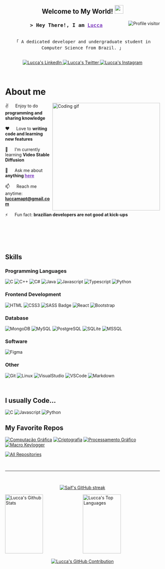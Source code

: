 
<h2 align="center">
  Welcome to My World!
  <img src="https://media.giphy.com/media/hvRJCLFzcasrR4ia7z/giphy.gif" width="28">
</h2>

<a href="https://komarev.com/ghpvc/?username=luccamapt">
  <img align="right" src="https://komarev.com/ghpvc/?username=luccamapt&label=Visitors&color=7F3FBF&style=flat" alt="Profile visitor" />
</a>


<!-- [![wakatime](https://wakatime.com/badge/user/018dc7d5-53ae-4ced-9c88-915ed10c913c.svg)](https://wakatime.com/@018dc7d5-53ae-4ced-9c88-915ed10c913c) -->

<!-- Intro  -->
<h3 align="center">
        <samp>&gt; Hey There!, I am
                <b><a target="_blank" href="" style="color: #7F3FBF">Lucca</a></b>
        </samp>
</h3>


<p align="center"> 
  <samp>
    <br>
    「 A dedicated developer and undergraduate student in Computer Science from Brazil. 」
    <br>
    <br>
  </samp>
</p>

<p align="center">
 <!-- <a href="" target="blank">
  <img src="https://img.shields.io/badge/Website-DC143C?style=for-the-badge&logo=medium&logoColor=white" alt="" />
 </a> -->
 <a href="https://linkedin.com/in/luccamapt" target="_blank">
  <img src="https://img.shields.io/badge/LinkedIn-0a66c2?style=for-the-badge&logo=linkedin&logoColor=white" alt="Lucca's LinkedIn"/>
 </a>
 <a href="https://twitter.com/yllz_lucca" target="_blank">
  <img src="https://img.shields.io/badge/Twitter-000?style=for-the-badge&logo=x&logoColor=white" alt="Lucca's Twitter"/>
 </a>
 <a href="https://instagram.com/illucca" target="_blank">
  <img src="https://img.shields.io/badge/Instagram-fc0b7e?style=for-the-badge&logo=instagram&logoColor=white" alt="Lucca's Instagram" />
 </a> 
</p>
<br />

<!-- About Section -->
 # About me
 
<p>
 <img align="right" width="350" src="/assets/programmer.gif" alt="Coding gif" />
  
 <!-- 🔭 &emsp; I’m currently working on <a href="https://empresas.e-colab.ufscar.br/about" target="_blank" style="color: #7F3FBF"><b> E-Colab</b></a><br/><br/> -->
 ✌️ &emsp; Enjoy to do **programming and sharing knowledge** <br/><br/>
 ❤️ &emsp; Love to **writing code and learning new features**<br/><br/>
 🌱 &emsp; I’m currently learning **Video Stable Diffusion**<br/><br/>
 💬 &emsp; Ask me about <b> anything <a href="https://github.com/luccamapt/luccamapt/issues" target="_blank" style="color: #7F3FBF">here</b></a><br/><br/>
 📫 &emsp; Reach me anytime: <a href="mailto:luccamapt@gmail.com" target="_blank" style="color:#7F3FBF"><b> luccamapt@gmail.com</b></a><br/><br/>
 ⚡ &emsp; Fun fact: **brazilian developers are not good at kick-ups**<br/><br/>

 
</p>

<br/>
<br/>
<br/>

## Skills

### Programming Languages

![C](https://img.shields.io/badge/C%20Language-A8B9CC?style=for-the-badge&labelColor=black&logo=c&logoColor=A8B9CC)
![C++](https://img.shields.io/badge/C++-00599C?style=for-the-badge&labelColor=black&logo=cplusplus&logoColor=00599C)
![C#](https://img.shields.io/badge/C%23-512BD4?style=for-the-badge&labelColor=black&logo=csharp&logoColor=512BD4)
![Java](https://img.shields.io/badge/Java-ea2d2e?style=for-the-badge&labelColor=black&logo=oracle&logoColor=ea2d2e)
![Javascript](https://img.shields.io/badge/Javascript-F7DF1E?style=for-the-badge&labelColor=black&logo=javascript&logoColor=F7DF1E)
![Typescript](https://img.shields.io/badge/Typescript-3178C6?style=for-the-badge&labelColor=black&logo=typescript&logoColor=3178C6)
![Python](https://img.shields.io/badge/Python-3776AB?style=for-the-badge&labelColor=black&logo=python&logoColor=3776AB)

### Frontend Development

![HTML](https://img.shields.io/badge/HTML5-E34F26?style=for-the-badge&labelColor=black&logo=html5&logoColor=E34F26)
![CSS3](https://img.shields.io/badge/CSS3-1572B6?style=for-the-badge&labelColor=black&logo=css3&logoColor=1572B6)
![SASS Badge](https://img.shields.io/badge/Sass-CC6699?style=for-the-badge&labelColor=black&logo=sass&logoColor=CC6699)
![React](https://img.shields.io/badge/React-61DAFB?style=for-the-badge&labelColor=black&logo=react&logoColor=61DAFB)
![Bootstrap](https://img.shields.io/badge/Bootstrap-7952B3?style=for-the-badge&labelColor=black&logo=bootstrap&logoColor=7952B3)

<!-- ![React Native](https://img.shields.io/badge/React_Native-20232A?style=for-the-badge&labelColor=black&logo=react&logoColor=61DAFB)
![Next.js](https://img.shields.io/badge/next.js-000000?style=for-the-badge&labelColor=black&logo=nextdotjs&logoColor=white)
![Nodejs](https://img.shields.io/badge/Nodejs-3C873A?style=for-the-badge&labelColor=black&logo=node.js&logoColor=3C873A)
![Express.js](https://img.shields.io/badge/Express.js-000000?style=for-the-badge&labelColor=black&logo=express&logoColor=white) -->

### Database

![MongoDB](https://img.shields.io/badge/MongoDB-47A248?style=for-the-badge&labelColor=black&logo=mongodb&logoColor=47A248)
![MySQL](https://img.shields.io/badge/MySQL-4479A1?style=for-the-badge&labelColor=black&logo=mysql&logoColor=4479A1)
![PostgreSQL](https://img.shields.io/badge/PostgreSQL-4169E1?style=for-the-badge&labelColor=black&logo=postgresql&logoColor=4169E1)
![SQLite](https://img.shields.io/badge/SQLite-003B57?style=for-the-badge&labelColor=black&logo=sqlite&logoColor=003B57)
![MSSQL](https://img.shields.io/badge/MS%20SQL%20Server-CC2927?style=for-the-badge&labelColor=black&logo=microsoftsqlserver&logoColor=CC2927)

### Software

![Figma](https://img.shields.io/badge/Figma-F24E1E?style=for-the-badge&labelColor=black&logo=figma&logoColor=F24E1E)

### Other

![Git](https://img.shields.io/badge/Git-F05032?style=for-the-badge&labelColor=black&logo=git&logoColor=F05032)
![Linux](https://img.shields.io/badge/Linux-FCC624?style=for-the-badge&labelColor=black&logo=linux&logoColor=FCC624)
![VisualStudio](https://img.shields.io/badge/Visual%20Studio-5C2D91?style=for-the-badge&labelColor=black&logo=visual%20studio&logoColor=5C2D91)
![VSCode](https://img.shields.io/badge/VS%20Code-007ACC?style=for-the-badge&labelColor=black&logo=visual%20studio&logoColor=007ACC)
![Markdown](https://img.shields.io/badge/Markdown-000000?style=for-the-badge&labelColor=black&logo=markdown&logoColor=white)

<br/>

## I usually Code...
![C](https://img.shields.io/badge/C%20Language-A8B9CC?style=for-the-badge&logo=c&logoColor=black)
![Javascript](https://img.shields.io/badge/Javascript-F7DF1E?style=for-the-badge&logo=javascript&logoColor=black)
![Python](https://img.shields.io/badge/Python-3776AB?style=for-the-badge&logo=python&logoColor=white)

## My Favorite Repos 
[![Computação Gráfica](https://github-readme-stats.vercel.app/api/pin/?username=luccamapt&repo=cg&border_color=7F3FBF&bg_color=0D1117&title_color=C9D1D9&text_color=8B949E&icon_color=7F3FBF)](https://github.com/luccamapt/cg)
[![Criptografia](https://github-readme-stats.vercel.app/api/pin/?username=luccamapt&repo=cripto&border_color=7F3FBF&bg_color=0D1117&title_color=C9D1D9&text_color=8B949E&icon_color=7F3FBF)](https://github.com/luccamapt/cripto)
[![Processamento Gráfico](https://github-readme-stats.vercel.app/api/pin/?username=gkyomen&repo=pg-pp3&border_color=7F3FBF&bg_color=0D1117&title_color=C9D1D9&text_color=8B949E&icon_color=7F3FBF)](https://github.com/GKyomen/pg-pp3)
[![Macro Keylogger](https://github-readme-stats.vercel.app/api/pin/?username=cavebran&repo=macro-keylogger&border_color=7F3FBF&bg_color=0D1117&title_color=C9D1D9&text_color=8B949E&icon_color=7F3FBF)](https://github.com/cavebran/macro-keylogger)

<p align="left">
  <a href="https://github.com/luccamapt?tab=repositories" target="_blank"><img alt="All Repositories" title="All Repositories" src="https://img.shields.io/badge/-All%20Repos-2962FF?style=for-the-badge&logo=koding&logoColor=white"/></a>
</p>

<br/>
<hr/>
<br/>

<p align="center">
  <a href="https://github.com/luccamapt">
    <img src="https://github-readme-streak-stats.herokuapp.com/?user=luccamapt&theme=radical&border=7F3FBF&background=0D1117" alt="Saif's GitHub streak"/>
  </a>
</p>


<a> 
    <a href="https://github.com/luccamapt"><img alt="Lucca's Github Stats" src="https://denvercoder1-github-readme-stats.vercel.app/api?username=luccamapt&show_icons=true&count_private=true&theme=react&border_color=7F3FBF&bg_color=0D1117&title_color=F85D7F&icon_color=F8D866" height="192px" width="49.5%"/></a>
  <a href="https://github.com/luccamapt"><img alt="Lucca's Top Languages" src="https://denvercoder1-github-readme-stats.vercel.app/api/top-langs/?username=luccamapt&langs_count=8&layout=compact&theme=react&border_color=7F3FBF&bg_color=0D1117&title_color=F85D7F&icon_color=F8D866" height="192px" width="49.5%"/></a>
  <br/>
</a>

<p align="center">
  <a href="https://github.com/luccamapt">
    <img src="https://github-profile-summary-cards.vercel.app/api/cards/profile-details?username=luccamapt&theme=radical&" alt="Lucca's GitHub Contribution"/>
  </a>
</p>
<!-- ![Lucca's Graph](https://github-readme-activity-graph.vercel.app/graph?username=luccamapt&custom_title=Lucca's%20GitHub%20Activity%20Graph&bg_color=0D1117&color=7F3FBF&line=7F3FBF&point=7F3FBF&area_color=FFFFFF&title_color=FFFFFF&area=true) -->


<!-- Support Sites
https://simpleicons.org/
https://rahuldkjain.github.io/gh-profile-readme-generator/ -->
